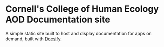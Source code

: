 # Cornell's College of Human Ecology AOD Documentation site


A simple static site built to host and display documentation for apps on demand, built with [Docsify](https://docsify.js.org/).
